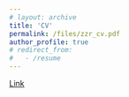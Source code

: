 ```yaml
---
# layout: archive
title: 'CV'
permalink: /files/zzr_cv.pdf
author_profile: true
# redirect_from:
#   - /resume
---
```


[Link](http://zzrhh.github.io/files/zzr_cv.pdf)
